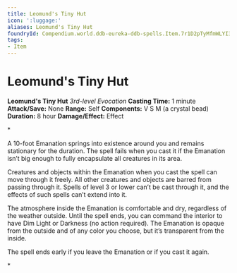 ```yaml
---
title: Leomund's Tiny Hut
icon: ':luggage:'
aliases: Leomund's Tiny Hut
foundryId: Compendium.world.ddb-eureka-ddb-spells.Item.7r1D2pTyMfmWLYI3
tags:
- Item
---
```


# Leomund's Tiny Hut

**Leomund's Tiny Hut**
_3rd-level Evocation_
**Casting Time:** 1 minute
**Attack/Save:** None
**Range:** Self
**Components:** V S M (a crystal bead)
**Duration:** 8 hour
**Damage/Effect:** Effect

*<p>A 10-foot Emanation springs into existence around you and remains stationary for the duration. The spell fails when you cast it if the Emanation isn’t big enough to fully encapsulate all creatures in its area.

Creatures and objects within the Emanation when you cast the spell can move through it freely. All other creatures and objects are barred from passing through it. Spells of level 3 or lower can’t be cast through it, and the effects of such spells can’t extend into it.

The atmosphere inside the Emanation is comfortable and dry, regardless of the weather outside. Until the spell ends, you can command the interior to have Dim Light or Darkness (no action required). The Emanation is opaque from the outside and of any color you choose, but it’s transparent from the inside.

The spell ends early if you leave the Emanation or if you cast it again.</p>*